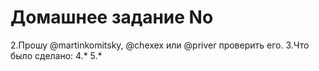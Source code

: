# Домашнее задание No
2.Прошу @martinkomitsky, @chexex или @priver проверить его. 3.Что было сделано:
4.*
5.*
